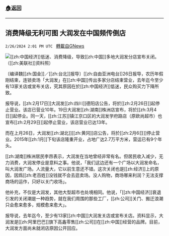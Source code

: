 ###  [:house:返回](README.md)
---


## 消费降级无利可图  大润发在中国频传倒店
`2/26/2024 2:01 PM UTC ` [轉載自GNews](https://gnews.org/articles/2343055)

![](https://img.ltn.com.tw/Upload/business/page/800/2024/02/26/4590456_1.jpg "")[[zh:中国经济]]低迷、消费降级，导致[[zh:中国]]多地大润发分店宣布关闭。（[[zh:美联社]]资料照）

〔编译魏[[zh:国金]]／[[zh:台北]]报导〕[[zh:自由亚洲电台]]26日报导，农历年假刚结束，连锁卖场「大润发」在[[zh:中国]]传出多家分店结束营业，去年迄今至少有13家关店或宣布关店，究其原因在於[[zh:中国经济]]低迷，民众购买力下降所致。

报导说，[[zh:2月17日]]大润发[[zh:四川]]德阳店公告，将於[[zh:2月26日]]起停止营业。该店已营业10年。19日大润发[[zh:湖南]]株洲店宣布，将於[[zh:3月4日]]起停业。同一天，[[zh:江苏]]镇江京口区的大润发学府路店（原欧尚超市）也宣布[[zh:2月29日]]起停止营业，该店营业已达13年。

而在上月26日，大润发[[zh:湖北]][[zh:黄冈]]店公告，将於[[zh:2月6日]]停止营业。2015年[[zh:1月]]下旬该店隆重开业，占地广达2.7万平方米，营运已有9个年头。

[[zh:湖南]]株洲居民李昂表示，大润发在当地曾经非常有名。但居民收入减少，无力消费，大润发停业是意料之事。他说，「我们这边还有一个广场以大润发命名，叫大润发广场。人流量大，它以前生意还不错。这次关闭也是[[zh:经济]]上的原因，因爲[[zh:老百姓]]没钱就不会去逛卖场。没人购物，商场哪来利润？无法支撑商场的运作，只好以关门收场」。

他补充，不仅是大润发，其他大型超市也处境相同。他说，「[[zh:中国经济]]衰退引发的关闭潮是一种趋势，就在我们周围的那些工厂，[[zh:公司]]关门、搬迁浪潮只会愈来愈多，规模愈来愈大」。

报导说，去年迄今，至少有13家[[zh:中国]]大润发关店或宣布关店。资料显示，大润发是[[zh:阿里巴巴]]旗下高鑫零售[[zh:公司]]在[[zh:中国]]经营的品牌。目前，大润发方面尚未就闭店原因公开回应。
